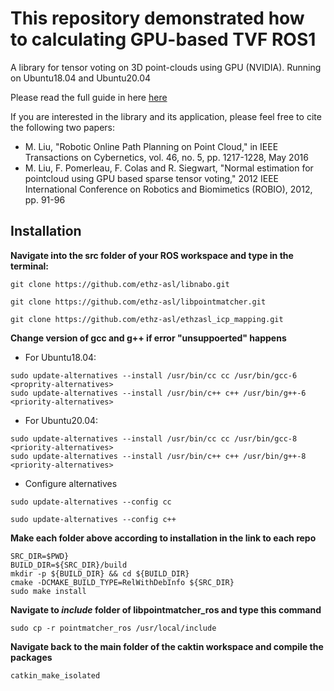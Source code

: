 # This repository demonstrated how to calculating GPU-based TVF ROS1
A library for tensor voting on 3D point-clouds using GPU (NVIDIA). Running on Ubuntu18.04 and Ubuntu20.04

Please read the full guide in here [here](https://github.com/irobo197/tensorvoting/blob/master/doc/gpu_tv_note.pdf)

If you are interested in the library and its application, please feel free to cite the following two papers:
- M. Liu, "Robotic Online Path Planning on Point Cloud," in IEEE Transactions on Cybernetics, vol. 46, no. 5, pp. 1217-1228, May 2016
- M. Liu, F. Pomerleau, F. Colas and R. Siegwart, "Normal estimation for pointcloud using GPU based sparse tensor voting," 2012 IEEE International Conference on Robotics and Biomimetics (ROBIO), 2012, pp. 91-96

## Installation
**Navigate into the src folder of your ROS workspace and type in the terminal:**
```
git clone https://github.com/ethz-asl/libnabo.git
```
```
git clone https://github.com/ethz-asl/libpointmatcher.git
```
```
git clone https://github.com/ethz-asl/ethzasl_icp_mapping.git
```
**Change version of gcc and g++ if error "unsuppoerted" happens**
- For Ubuntu18.04:
```
sudo update-alternatives --install /usr/bin/cc cc /usr/bin/gcc-6 <proprity-alternatives>
sudo update-alternatives --install /usr/bin/c++ c++ /usr/bin/g++-6 <priority-alternatives>
```
- For Ubuntu20.04:
```
sudo update-alternatives --install /usr/bin/cc cc /usr/bin/gcc-8 <priority-alternatives>
sudo update-alternatives --install /usr/bin/c++ c++ /usr/bin/g++-8 <priority-alternatives>
```
- Configure alternatives
```
sudo update-alternatives --config cc
```
```
sudo update-alternatives --config c++
```
**Make each folder above according to installation in the link to each repo**
```
SRC_DIR=$PWD}
BUILD_DIR=${SRC_DIR}/build
mkdir -p ${BUILD_DIR} && cd ${BUILD_DIR}
cmake -DCMAKE_BUILD_TYPE=RelWithDebInfo ${SRC_DIR}
sudo make install
```
**Navigate to _include_ folder of libpointmatcher_ros and type this command**
```
sudo cp -r pointmatcher_ros /usr/local/include
```
**Navigate back to the main folder of the caktin workspace and compile the packages**
```
catkin_make_isolated
```
